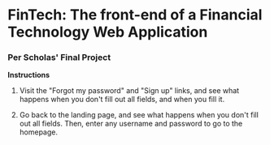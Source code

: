 # FinTech: The front-end of a Financial Technology Web Application
### Per Scholas' Final Project

<b>Instructions</b>

1. Visit the "Forgot my password" and "Sign up" links, and see what happens when you don't fill out all fields, and when you fill it.

2. Go back to the landing page, and see what happens when you don't fill out all fields. Then, enter any username and password to go to the homepage.
